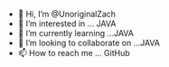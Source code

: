 - 👋 Hi, I’m @UnoriginalZach
- 👀 I’m interested in ... JAVA
- 🌱 I’m currently learning ...JAVA
- 💞️ I’m looking to collaborate on ...JAVA
- 📫 How to reach me ... GitHub

<!---
UnoriginalZach/UnoriginalZach is a ✨ special ✨ repository because its `README.md` (this file) appears on your GitHub profile.
You can click the Preview link to take a look at your changes.
--->
